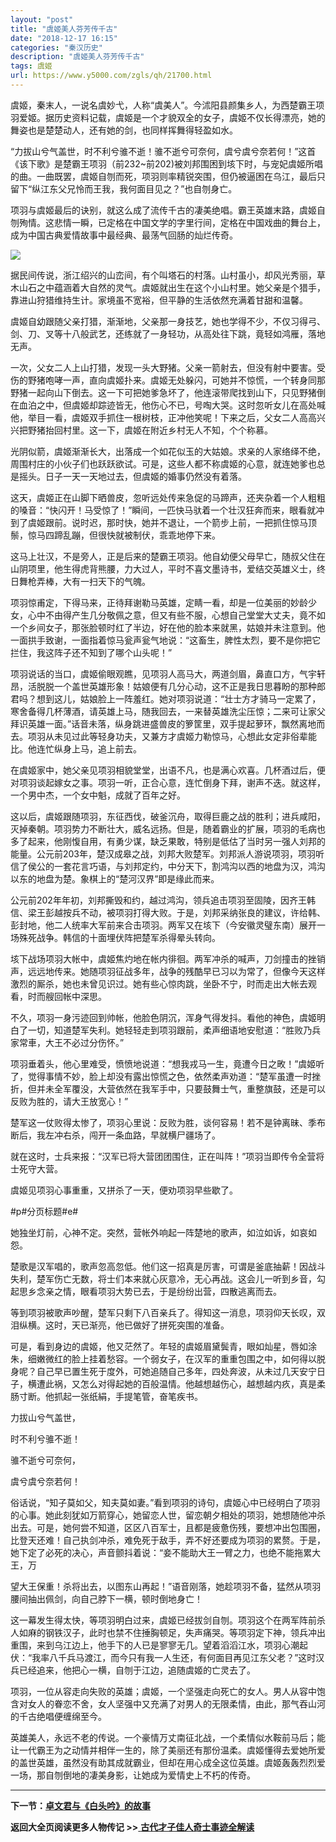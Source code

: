 ```yaml
---
layout: "post"
title: "虞姬美人芬芳传千古"
date: "2018-12-17 16:15"
categories: "秦汉历史"
description: "虞姬美人芬芳传千古"
tags: 虞姬
url: https://www.y5000.com/zgls/qh/21700.html
---
```






虞姬，秦末人，一说名虞妙弋，人称“虞美人”。今沭阳县颜集乡人，为西楚霸王项羽爱姬。据历史资料记载，虞姬是一个才貌双全的女子，虞姬不仅长得漂亮，她的舞姿也是楚楚动人，还有她的剑，也同样挥舞得轻盈如水。

“力拔山兮气盖世，时不利兮骓不逝！骓不逝兮可奈何，虞兮虞兮奈若何！”这首《该下歌》是楚霸王项羽（前232~前202)被刘邦围困到垓下时，与宠妃虞姬所唱的曲。一曲既罢，虞姬自刎而死，项羽则率精锐突围，但仍被逼困在乌江，最后只留下“纵江东父兄怜而王我，我何面目见之？”也自刎身亡。

项羽与虞姬最后的诀别，就这么成了流传千古的凄美绝唱。霸王英雄末路，虞姬自刎殉情。这悲情一瞬，已定格在中国文学的字里行间，定格在中国戏曲的舞台上，成为中国古典爱情故事中最经典、最荡气回肠的灿烂传奇。

![](https://img.y5000.com/uploads/allimg/170518/8-1F51Q05J6161.jpg)

据民间传说，浙江绍兴的山峦间，有个叫塔石的村落。山村虽小，却风光秀丽，草木山石之中蕴涵着大自然的灵气。虞姬就出生在这个小山村里。她父亲是个猎手，靠进山狩猎维持生计。家境虽不宽裕，但平静的生活依然充满着甘甜和温馨。

虞姬自幼跟随父亲打猎，渐渐地，父亲那一身技艺，她也学得不少，不仅习得弓、剑、刀、叉等十八般武艺，还练就了一身轻功，从高处往下跳，竟轻如鸿雁，落地无声。

一次，父女二人上山打猎，发现一头大野猪。父亲一箭射去，但没有射中要害。受伤的野猪咆哮一声，直向虞姬扑来。虞姬无处躲闪，可她并不惊慌，一个转身同那野猪一起向山下倒去。这一下可把她爹急坏了，他连滚带爬找到山下，只见野猪倒在血泊之中，但虞姬却踪迹皆无，他伤心不已，号啕大哭。这时忽听女儿在高处喊他，举目一看，虞姬双手抓住一根树枝，正冲他笑呢！下来之后，父女二人高高兴兴把野猪抬回村里。这一下，虞姬在附近乡村无人不知，个个称慕。

光阴似箭，虞姬渐渐长大，出落成一个如花似玉的大姑娘。求亲的人家络绎不绝，周围村庄的小伙子们也跃跃欲试。可是，这些人都不称虞姬的心意，就连她爹也总是摇头。日子一天一天地过去，但虞姬的婚事仍然没有着落。

这天，虞姬正在山脚下晒兽皮，忽听远处传来急促的马蹄声，还夹杂着一个人粗粗的嗓音：“快闪开！马受惊了！”瞬间，一匹快马驮着一个壮汉狂奔而来，眼看就冲到了虞姬跟前。说时迟，那时快，她并不退让，一个箭步上前，一把抓住惊马顶鬃，惊马四蹄乱蹦，但很快就被制伏，乖乖地停下来。

这马上壮汉，不是旁人，正是后来的楚霸王项羽。他自幼便父母早亡，随叔父住在山阴项里，他生得虎背熊腰，力大过人，平时不喜文墨诗书，爱结交英雄义士，终日舞枪弄棒，大有一扫天下的气魄。

项羽惊甫定，下得马来，正待拜谢勒马英雄，定睛一看，却是一位美丽的妙龄少女，心中不由得产生几分敬佩之意，但又有些不服，心想自己堂堂大丈夫，竟不如一个乡间女子，那张脸顿时红了半边，好在他的脸本来就黑，姑娘并未注意到。他一面拱手致谢，一面指着惊马瓮声瓮气地说：“这畜生，脾性太烈，要不是你把它拦住，我这阵子还不知到了哪个山头呢！”

项羽说话的当口，虞姬偷眼观瞧，见项羽人高马大，两道剑眉，鼻直口方，气宇轩昂，活脱脱一个盖世英雄形象！姑娘便有几分心动，这不正是我日思暮盼的那种郎君吗？想到这儿，姑娘脸上一阵羞红。她对项羽说道：“壮士方才骑马一定累了，寒舍备得几杯薄酒，请英雄上马，随我回去，一来替英雄洗尘压惊；二来可让家父拜识英雄一面。”话音未落，纵身跳进盛兽皮的箩筐里，双手提起萝环，飘然离地而去。项羽从未见过此等轻身功夫，又兼方才虞姬力勒惊马，心想此女定非俗辈能比。他连忙纵身上马，追上前去。

在虞姬家中，她父亲见项羽相貌堂堂，出语不凡，也是满心欢喜。几杯酒过后，便对项羽谈起嫁女之事。项羽一听，正合心意，连忙倒身下拜，谢声不迭。就这样，一个男中杰，一个女中魁，成就了百年之好。

这以后，虞姬跟随项羽，东征西伐，破釜沉舟，取得巨鹿之战的胜利；进兵咸阳，灭掉秦朝。项羽势力不断壮大，威名远扬。但是，随着霸业的扩展，项羽的毛病也多了起来，他刚愎自用，有勇少谋，缺乏果敢，特别是低估了当时另一强人刘邦的能量。公元前203年，楚汉成皋之战，刘邦大败楚军。刘邦派人游说项羽，项羽听信了侯公的一套花言巧语，与刘邦定约，中分天下，割鸿沟以西的地盘为汉，鸿沟以东的地盘为楚。象棋上的“楚河汉界”即是缘此而来。

公元前202年年初，刘邦撕毁和约，越过鸿沟，领兵追击项羽至固陵，因齐王韩信、梁王彭越按兵不动，被项羽打得大败。于是，刘邦采纳张良的建议，许给韩、彭封地，他二人统率大军前来合击项羽。两军又在垓下（今安徽灵璧东南）展开一场殊死战争。韩信的十面埋伏阵把楚军杀得晕头转向。

垓下战场项羽大帐中，虞姬焦灼地在帐内徘徊。两军冲杀的喊声，刀剑撞击的挫销声，远远地传来。她随项羽征战多年，战争的残酷早已习以为常了，但像今天这样激烈的厮杀，她也未曾见识过。她有些心惊肉跳，坐卧不宁，时而走出大帐去观看，时而艘回帐中深思。

不久，项羽一身污迹回到帅帐，他脸色阴沉，浑身气得发抖。看他的神色，虞姬明白了一切，知道楚军失利。她轻轻走到项羽跟前，柔声细语地安慰道：“胜败乃兵家常車，大王不必过分伤怀。”

项羽垂着头，他心里难受，愤愤地说道：“想我戎马一生，竟遭今日之畋！”虞姬听了，觉得事情不妙，脸上却没有露出惊慌之色，依然柔声劝道：“楚军虽遭一时挫折，但并未全军覆没，大营依然在我军手中，只要鼓舞士气，重整旗鼓，还是可以反败为胜的，请大王放宽心！”

楚军这一仗败得太惨了，项羽心里说：反败为胜，谈何容易！若不是钟离昧、季布断后，我左冲右杀，闯开一条血路，早就横尸疆场了。

就在这时，士兵来报：“汉军已将大营团团围住，正在叫阵！”项羽当即传令全营将士死守大营。

虞姬见项羽心事重重，又拼杀了一天，便劝项羽早些歇了。

#p#分页标题#e#

她独坐灯前，心神不定。突然，营帐外响起一阵楚地的歌声，如泣如诉，如哀如怨。

楚歌是汉军唱的，歌声忽高忽低。他们这一招真是厉害，可谓是釜底抽薪！因战斗失利，楚军伤亡无数，将士们本来就心灰意冷，无心再战。这会儿一听到乡音，勾起思乡念亲之情，眼看项羽大势已去，于是纷纷出营，四散逃离而去。

等到项羽被歌声吵醒，楚军只剩下八百亲兵了。得知这一消息，项羽仰天长叹，双泪纵横。这时，天已渐亮，他已做好了拼死突围的准备。

可是，看到身边的虞姬，他又茫然了。年轻的虞姬眉黛鬓青，眼如灿星，唇如涂朱，细嫩微红的脸上挂着愁容。一个弱女子，在汉军的重重包围之中，如何得以脱身呢？自己早已置生死于度外，可她追随自己多年，四处奔波，从未过几天安宁日子，横遭此祸，又怎么对得起她的百般温情。他越想越伤心，越想越内疚，真是柔肠寸断。他抓起一张纸絹，手提笔管，奋笔疾书。

力拔山兮气盖世，

时不利兮骓不逝！

骓不逝兮可奈何，

虞兮虞兮奈若何！

俗话说，“知子莫如父，知夫莫如妻。”看到项羽的诗句，虞姬心中已经明白了项羽的心事。她此刻犹如万箭穿心，她留恋人世，留恋朝夕相处的项羽，她想随他冲杀出去。可是，她何尝不知道，区区八百军士，且都是疲惫伤残，要想冲出包围圈，比登天还难！自己执剑冲杀，难免死于敌手，弄不好还要成为项羽的累赘。于是，她下定了必死的决心，声音颤抖着说：“妾不能助大王一臂之力，也绝不能拖累大王，万

望大王保重！杀将出去，以图东山再起！”语音刚落，她趁项羽不备，猛然从项羽腰间抽出佩剑，向自己脖下一横，顿时倒地身亡！

这一幕发生得太快，等项羽明白过来，虞姬已经拔剑自刎。项羽这个在两军阵前杀人如麻的钢铁汉子，此时也禁不住捶胸顿足，失声痛哭。等项羽定下神，领兵冲出重围，来到乌江边上，他手下的人已是寥寥无几。望着滔滔江水，项羽心潮起伏：“我率八千兵马渡江，而今只有我一人生还，有何面目再见江东父老？”这时汉兵已经追来，他把心一横，自刎于江边，追随虞姬的亡灵去了。

项羽，一位从容走向失败的英雄；虞姬，一个坚强走向死亡的女人。男人从容中饱含对女人的眷恋不舍，女人坚强中又充满了对男人的无限柔情，由此，那气吞山河的千古绝唱便缠绵至今。

英雄美人，永远不老的传说。一个豪情万丈南征北战，一个柔情似水鞍前马后；能让一代霸王为之动情并相伴一生的，除了美丽还有那份温柔。虞姬懂得去爱她所爱的盖世英雄，虽然没有助其成就霸业，但却在用心成全这位英雄。虞姬轰轰烈烈爱一场，那自刎倒地的凄美身影，让她成为爱情史上不朽的传奇。

* * *

**下一节：[卓文君与《白头吟》的故事](https://www.y5000.com/zgls/qh/21703.html)**

**返回大全页阅读更多人物传记 >>**[
**古代才子佳人奇士事迹全解读**](https://www.y5000.com/zgls/mrzj/21713.html)
